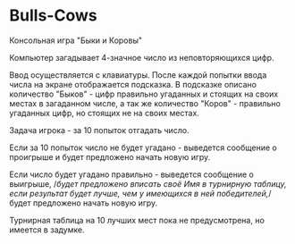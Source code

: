 # Bulls-Cows
Консольная игра "Быки и Коровы"

Компьютер загадывает 4-значное число из неповторяющихся цифр.

Ввод осуществляется с клавиатуры.
После каждой попытки ввода числа на экране отображается подсказка.
В подсказке описано количество "Быков" - цифр правильно угаданных и стоящих на своих местах в загаданном числе, а так же количество "Коров" - правильно угаданных цифр, но стоящих не на своих местах.

Задача игрока - за 10 попыток отгадать число.

Если за 10 попыток число не будет угадано - выведется сообщение о проигрыше и будет предложено начать новую игру.

Если число будет угадано правильно - выведется сообщение о выигрыше, /*будет предложено вписать своё Имя в турнирную таблицу, если результат будет лучше, чем у имеющихся в ней победителей,*/ будет предложено начать новую игру.

Турнирная таблица на 10 лучших мест пока не предусмотрена, но имеется в задумке.
